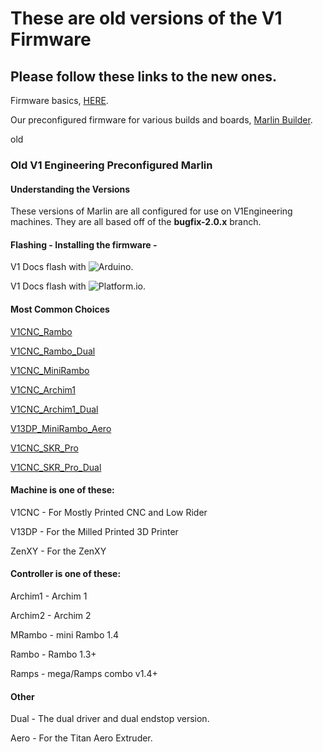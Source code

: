 # These are old versions of the V1 Firmware 
## Please follow these links to the new ones.

Firmware basics, [HERE](https://docs.v1engineering.com/electronics/marlin-firmware/).

Our preconfigured firmware for various builds and boards, [Marlin Builder](https://docs.v1engineering.com/electronics/marlin-releases/).


old


### Old V1 Engineering Preconfigured Marlin

#### Understanding the Versions

These versions of Marlin are all configured for use on V1Engineering machines. They are all based
off of the **bugfix-2.0.x** branch.

#### Flashing - Installing the firmware -

V1 Docs flash with ![Arduino](https://docs.v1engineering.com/electronics/marlin-firmware/).

V1 Docs flash with ![Platform.io](https://docs.v1engineering.com/learn/platformio/).

#### Most Common Choices

[V1CNC_Rambo](https://github.com/Allted/Marlin/tree/V1CNC_Rambo)

[V1CNC_Rambo_Dual](https://github.com/Allted/Marlin/tree/V1CNC_Rambo_Dual)

[V1CNC_MiniRambo](https://github.com/Allted/Marlin/tree/V1CNC_MiniRambo)

[V1CNC_Archim1](https://github.com/Allted/Marlin/tree/V1CNC_Archim1)

[V1CNC_Archim1_Dual](https://github.com/Allted/Marlin/tree/V1CNC_Archim1_Dual)

[V13DP_MiniRambo_Aero](https://github.com/Allted/Marlin/tree/V13DP_MiniRambo_Aero)

[V1CNC_SKR_Pro](https://github.com/Allted/Marlin/tree/V1CNC_SKR_Pro)

[V1CNC_SKR_Pro_Dual](https://github.com/Allted/Marlin/tree/V1CNC_SKR_Pro_Dual)

#### Machine is one of these:

V1CNC - For Mostly Printed CNC and Low Rider

V13DP - For the Milled Printed 3D Printer

ZenXY - For the ZenXY

#### Controller is one of these:

Archim1 - Archim 1

Archim2 - Archim 2

MRambo - mini Rambo 1.4

Rambo - Rambo 1.3+

Ramps - mega/Ramps combo v1.4+

#### Other

Dual - The dual driver and dual endstop version.

Aero - For the Titan Aero Extruder.

